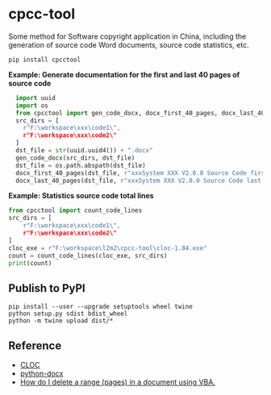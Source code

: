 # cpcc-tool
Some method for Software copyright application in China, including the generation of source code Word documents, source code statistics, etc.

```
pip install cpcctool
```

**Example: Generate documentation for the first and last 40 pages of source code**

```python
  import uuid
  import os
  from cpcctool import gen_code_docx, docx_first_40_pages, docx_last_40_pages
  src_dirs = [
    r"F:\workspace\xxx\code1\",
    r"F:\workspace\xxx\code2\"
  ]
  dst_file = str(uuid.uuid4()) + ".docx"
  gen_code_docx(src_dirs, dst_file)
  dst_file = os.path.abspath(dst_file)
  docx_first_40_pages(dst_file, r"xxxSystem XXX V2.0.0 Source Code first 40 pages.docx")
  docx_last_40_pages(dst_file, r"xxxSystem XXX V2.0.0 Source Code last 40 pages.docx")
```

**Example: Statistics source code total lines**

```python
from cpcctool import count_code_lines
src_dirs = [
    r"F:\workspace\xxx\code1\",
    r"F:\workspace\xxx\code2\"
]
cloc_exe = r"F:\workspace\l2m2\cpcc-tool\cloc-1.84.exe"
count = count_code_lines(cloc_exe, src_dirs)
print(count)
```

## Publish to PyPI

```
pip install --user --upgrade setuptools wheel twine
python setup.py sdist bdist_wheel
python -m twine upload dist/*
```

## Reference

- [CLOC](https://github.com/AlDanial/cloc)
- [python-docx](https://python-docx.readthedocs.io/en/latest/)
- [How do I delete a range (pages) in a document using VBA.](https://social.msdn.microsoft.com/Forums/office/en-US/b5b34fd3-e36b-432c-94d2-9c687e273440/how-do-i-delete-a-range-pages-in-a-document-using-vba?forum=worddev)